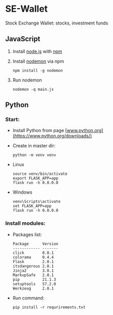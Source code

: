 # SE-Wallet
Stock Exchange Wallet: stocks, investment funds

## JavaScript

1. Install [node.js](https://nodejs.org/en/) with [npm](https://www.npmjs.com/)
2. Install [nodemon](https://www.npmjs.com/package/nodemon) via npm

    ```
    npm install -g nodemon
    ```
3. Run nodemon

    ```
    nodemon -q main.js
    ```
   
## Python

### Start:
  - Install Python from page [www.python.org](https://www.python.org/downloads/)
  - Create in master dir:
    ```
    python -m venv venv
    ```
    
  - Linux

      ```
      source venv/bin/activate
      export FLASK_APP=app
      flask run -h 0.0.0.0
      ```

  - Windows

      ```
      venv\Scripts\activate
      set FLASK_APP=app
      flask run -h 0.0.0.0
      ```
  
### Install modules:

- Packages list:

    ```
    Package      Version
    ------------ -------
    click        8.0.1
    colorama     0.4.4
    Flask        2.0.1
    itsdangerous 2.0.1
    Jinja2       3.0.1
    MarkupSafe   2.0.1
    pip          21.1.3
    setuptools   57.2.0
    Werkzeug     2.0.1
    ```

- Run command:

    ```
    pip install -r requrirements.txt
    ```
    
